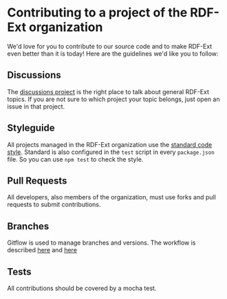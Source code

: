 # Contributing to a project of the RDF-Ext organization

We'd love for you to contribute to our source code and to make RDF-Ext even better than it is today!
Here are the guidelines we'd like you to follow:

## Discussions

The [discussions project](https://github.com/rdf-ext/discussions/issues) is the right place to talk about general RDF-Ext topics.
If you are not sure to which project your topic belongs, just open an issue in that project.

## Styleguide

All projects managed in the RDF-Ext organization use the [standard code style](http://standardjs.com/).
Standard is also configured in the `test` script in every `package.json` file.
So you can use `npm test` to check the style.

## Pull Requests

All developers, also members of the organization, must use forks and pull requests to submit contributions.

## Branches

Gitflow is used to manage branches and versions.
The workflow is described [here](http://nvie.com/posts/a-successful-git-branching-model/) and [here](https://de.atlassian.com/git/tutorials/comparing-workflows/feature-branch-workflow)

## Tests

All contributions should be covered by a mocha test.
